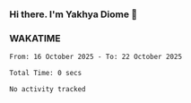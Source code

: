 ### Hi there. I'm Yakhya Diome 👋

### WAKATIME
<!--START_SECTION:waka-->

```txt
From: 16 October 2025 - To: 22 October 2025

Total Time: 0 secs

No activity tracked
```

<!--END_SECTION:waka-->
